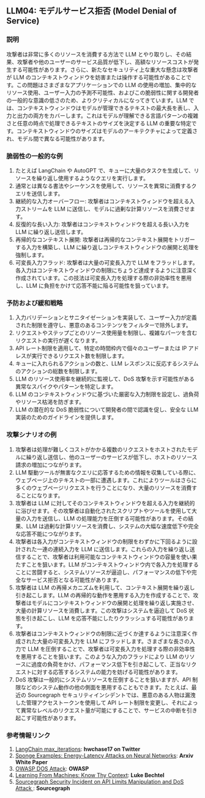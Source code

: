 ## LLM04: モデルサービス拒否 (Model Denial of Service)

### 説明

攻撃者は非常に多くのリソースを消費する方法で LLM とやり取りし、その結果、攻撃者や他のユーザーのサービス品質が低下し、高額なリソースコストが発生する可能性があります。さらに、新たなセキュリティ上な重大な懸念は攻撃者が LLM のコンテキストウィンドウを妨害または操作する可能性があることです。この問題はさまざまなアプリケーションでの LLM の使用の増加、集中的なリソース使用、ユーザー入力の予測不可能性、およびこの脆弱性に関する開発者の一般的な意識の低さのため、よりクリティカルになってきています。LLM では、コンテキストウィンドウはモデルが管理できるテキストの最大長を表し、入力と出力の両方をカバーします。これはモデルが理解できる言語パターンの複雑さと任意の時点で処理できるテキストのサイズを決定する LLM の重要な特定です。コンテキストウィンドウのサイズはモデルのアーキテクチャによって定義され、モデル間で異なる可能性があります。

### 脆弱性の一般的な例

1. たとえば LangChain や AutoGPT で、キューに大量のタスクを生成して、リソースを繰り返し使用するようなクエリを実行します。
2. 通常とは異なる書法やシーケンスを使用して、リソースを異常に消費するクエリを送信します。
3. 継続的な入力オーバーフロー: 攻撃者はコンテキストウィンドウを超える入力ストリームを LLM に送信し、モデルに過剰な計算リソースを消費させます。
4. 反復的な長い入力: 攻撃者はコンテキストウィンドウを超える長い入力を LLM に繰り返し送信します。
5. 再帰的なコンテキスト展開: 攻撃者は再帰的なコンテキスト展開をトリガーする入力を構築し、LLM に繰り返しコンテキストウィンドウの展開と処理を強制します。
6. 可変長入力フラッド: 攻撃者は大量の可変長入力で LLM をフラッドします。各入力はコンテキストウィンドウの制限にちょうど達成するように注意深く作成されています。この技法は可変長入力を処理する際の非効率性を悪用し、LLM に負担をかけて応答不能に陥る可能性を狙っています。

### 予防および緩和戦略

1. 入力バリデーションとサニタイゼーションを実装して、ユーザー入力が定義された制限を遵守し、悪意のあるコンテンツをフィルターで除外します。
2. リクエストやステップごとのリソース使用量を制限し、複雑なパーツを含むリクエストの実行が遅くなります。
3. API レート制限を適用して、特定の時間枠内で個々のユーザーまたは IP アドレスが実行できるリクエスト数を制限します。
4. キューに入れられるアクションの数と、LLM レスポンスに反応するシステムのアクションの総数を制限します。
5. LLM のリソース使用率を継続的に監視して、DoS 攻撃を示す可能性がある異常なスパイクやパターンを特定します。
6. LLM のコンテキストウィンドウに基づいた厳密な入力制限を設定し、過負荷やリソース枯渇を防ぎます。
7. LLM の潜在的な DoS 脆弱性について開発者の間で認識を促し、安全な LLM 実装のためのガイドラインを提供します。

### 攻撃シナリオの例

1. 攻撃者は処理が難しくコストがかかる複数のリクエストをホストされたモデルに繰り返し送信し、他のユーザーのサービスが低下し、ホストのリソース請求の増加につながります。
2. LLM 駆動ツールが無害なクエリに応答するための情報を収集している際に、ウェブページ上のテキストの一部に遭遇します。これによりツールはさらに多くのウェブページリクエストを行うことになり、大量のリソースを消費することになります。
3. 攻撃者は LLM に対してそのコンテキストウィンドウを超える入力を継続的に浴びせます。その攻撃者は自動化されたスクリプトやツールを使用して大量の入力を送信し、LLM の処理能力を圧倒する可能性があります。その結果、LLM は過剰な計算リソースを消費し、システムの大幅な速度低下や完全な応答不能につながります。
4. 攻撃者は各入力がコンテキストウィンドウの制限をわずかに下回るように設計された一連の連続入力を LLM に送信します。これらの入力を繰り返し送信することで、攻撃者は利用可能なコンテキストウィンドウの容量を使い果たすことを狙います。LLM がコンテキストウィンドウ内で各入力を処理することに苦闘すると、システムリソースが逼迫し、パフォーマンスの低下や完全なサービス拒否となる可能性があります。
5. 攻撃者は LLM の再帰メカニズムを利用して、コンテキスト展開を繰り返し引き起こします。LLM の再帰的な動作を悪用する入力を作成することで、攻撃者はモデルにコンテキストウィンドウの展開と処理を繰り返し実施させ、大量の計算リソースを消費します。この攻撃はシステムを逼迫して DoS 状態を引き起こし、LLM を応答不能にしたりクラッシュする可能性があります。
6. 攻撃者はコンテキストウィンドウの制限に近づくか達するように注意深く作成された大量の可変長入力を LLM にフラッドします。さまざまな長さの入力で LLM を圧倒することで、攻撃者は可変長入力を処理する際の非効率性を悪用することを狙います。このような入力のフラッドにより LLM のリソースに過度の負荷をかけ、パフォーマンス低下を引き起こして、正当なリクエストに対する応答するシステムの能力を妨げる可能性があります。
7. DoS 攻撃は一般的にシステムリソースを圧倒することを狙いますが、API 制限などのシステム動作の他の側面を悪用することもできます。たとえば、最近の Sourcegraph セキュリティインシデントでは、悪意のある人物は漏洩した管理アクセストークンを使用して API レート制限を変更し、それによって異常なレベルのリクエスト量が可能にすることで、サービスの中断を引き起こす可能性があります。

### 参考情報リンク

1. [LangChain max_iterations](https://twitter.com/hwchase17/status/1608467493877579777): **hwchase17 on Twitter**
2. [Sponge Examples: Energy-Latency Attacks on Neural Networks](https://arxiv.org/abs/2006.03463): **Arxiv White Paper**
3. [OWASP DOS Attack](https://owasp.org/www-community/attacks/Denial_of_Service): **OWASP**
4. [Learning From Machines: Know Thy Context](https://lukebechtel.com/blog/lfm-know-thy-context): **Luke Bechtel**
5. [Sourcegraph Security Incident on API Limits Manipulation and DoS Attack ](https://about.sourcegraph.com/blog/security-update-august-2023): **Sourcegraph**
